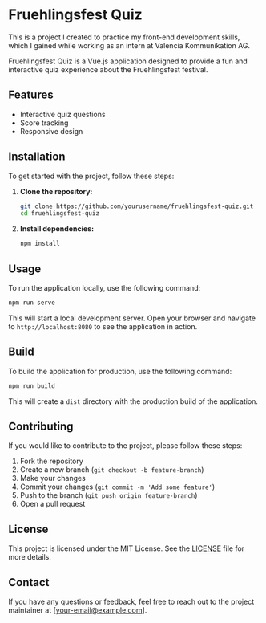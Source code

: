 # Fruehlingsfest Quiz

This is a project I created to practice my front-end development skills, which I gained while working as an intern at Valencia Kommunikation AG.

Fruehlingsfest Quiz is a Vue.js application designed to provide a fun and interactive quiz experience about the Fruehlingsfest festival.

## Features

- Interactive quiz questions
- Score tracking
- Responsive design

## Installation

To get started with the project, follow these steps:

1. **Clone the repository:**

   ```bash
   git clone https://github.com/yourusername/fruehlingsfest-quiz.git
   cd fruehlingsfest-quiz
   ```

2. **Install dependencies:**
   ```bash
   npm install
   ```

## Usage

To run the application locally, use the following command:

```bash
npm run serve
```

This will start a local development server. Open your browser and navigate to `http://localhost:8080` to see the application in action.

## Build

To build the application for production, use the following command:

```bash
npm run build
```

This will create a `dist` directory with the production build of the application.

## Contributing

If you would like to contribute to the project, please follow these steps:

1. Fork the repository
2. Create a new branch (`git checkout -b feature-branch`)
3. Make your changes
4. Commit your changes (`git commit -m 'Add some feature'`)
5. Push to the branch (`git push origin feature-branch`)
6. Open a pull request

## License

This project is licensed under the MIT License. See the [LICENSE](LICENSE) file for more details.

## Contact

If you have any questions or feedback, feel free to reach out to the project maintainer at [your-email@example.com].
